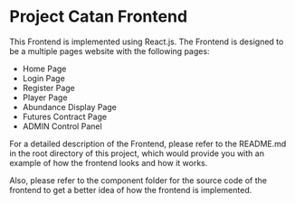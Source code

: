# Project Catan Frontend

This Frontend is implemented using React.js. The Frontend is designed to be a multiple pages website with the following pages:
* Home Page
* Login Page
* Register Page
* Player Page
* Abundance Display Page
* Futures Contract Page
* ADMIN Control Panel

For a detailed description of the Frontend, please refer to the README.md in the root directory of this project, which would provide you with an example of how the frontend looks and how it works.

Also, please refer to the component folder for the source code of the frontend to get a better idea of how the frontend is implemented.